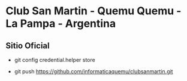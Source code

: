 # Club San Martin - Quemu Quemu - La Pampa - Argentina

 ## Sitio Oficial

* git config credential.helper store

* git push https://github.com/informaticaquemu/clubsanmartin.git